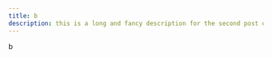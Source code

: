 ```yaml
---
title: b
description: this is a long and fancy description for the second post of the alphebet yayyayayay
---
```


b
